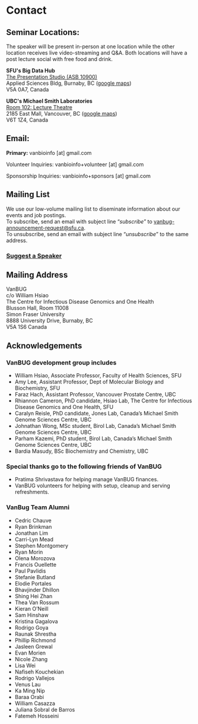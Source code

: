 # Contact

## **Seminar Locations:**

The speaker will be present in-person at one location while the other location receives live video-streaming and Q&A. Both locations will have a post lecture social with free food and drink.

**SFU's Big Data Hub**<br>
[The Presentation Studio (ASB 10900)](https://www.sfu.ca/big-data/services/meeting-event-spaces.html)<br>
Applied Sciences Bldg, Burnaby, BC ([google maps](https://maps.app.goo.gl/TtQruxPNSzihmb7k9))<br>
V5A 0A7, Canada

**UBC's Michael Smith Laboratories**<br>
[Room 102: Lecture Theatre](https://www.msl.ubc.ca/room/room-102-lecture-theatre/)<br>
2185 East Mall, Vancouver, BC ([google maps](https://maps.app.goo.gl/tL3N1vpGsADNndq46))<br>
V6T 1Z4, Canada

## **Email:**

**Primary:** vanbioinfo [at] gmail.com

Volunteer Inquiries: vanbioinfo+volunteer [at] gmail.com

Sponsorship Inquiries: vanbioinfo+sponsors [at] gmail.com

## Mailing List

We use our low-volume mailing list to diseminate information about our events and job postings.<br>
To subscribe, send an email with subject line “*subscribe*” to [vanbug-announcement-request@sfu.ca](mailto:vanbug-announcement-request@sfu.ca?subject=subscribe).<br>
To unsubscribe, send an email with subject line “*unsubscribe*” to the same address.<br>

### [**Suggest a Speaker**](https://forms.gle/kXtGzhC2t9ngxnHz5 "Suggest a Speaker")

## Mailing Address

VanBUG<br>
c/o William Hsiao<br>
The Centre for Infectious Disease Genomics and One Health<br>
Blusson Hall, Room 11008<br>
Simon Fraser University<br>
8888 University Drive, Burnaby, BC<br>
V5A 1S6 Canada

## Acknowledgements

### VanBUG development group includes

- William Hsiao, Associate Professor, Faculty of Health Sciences, SFU
- Amy Lee, Assistant Professor, Dept of Molecular Biology and Biochemistry, SFU
- Faraz Hach, Assistant Professor, Vancouver Prostate Centre, UBC
- Rhiannon Cameron, PhD candidate, Hsiao Lab, The Centre for Infectious Disease Genomics and One Health, SFU
- Caralyn Reisle, PhD candidate, Jones Lab, Canada’s Michael Smith Genome Sciences Centre, UBC
- Johnathan Wong, MSc student, Birol Lab, Canada’s Michael Smith Genome Sciences Centre, UBC
- Parham Kazemi, PhD student, Birol Lab, Canada’s Michael Smith Genome Sciences Centre, UBC
- Bardia Masudy, BSc Biochemistry and Chemistry, UBC

### Special thanks go to the following friends of VanBUG

- Pratima Shrivastava for helping manage VanBUG finances.
- VanBUG volunteers for helping with setup, cleanup and serving refreshments.

### VanBug Team Alumni

- Cedric Chauve
- Ryan Brinkman
- Jonathan Lim
- Carri-Lyn Mead
- Stephen Montgomery
- Ryan Morin
- Olena Morozova
- Francis Ouellette
- Paul Pavlidis
- Stefanie Butland
- Elodie Portales
- Bhavjinder Dhillon
- Shing Hei Zhan
- Thea Van Rossum
- Kieran O’Neill
- Sam Hinshaw
- Kristina Gagalova
- Rodrigo Goya
- Raunak Shrestha
- Phillip Richmond
- Jasleen Grewal
- Evan Morien
- Nicole Zhang
- Lisa Wei
- Nafiseh Kouchekian
- Rodrigo Vallejos
- Venus Lau
- Ka Ming Nip
- Baraa Orabi
- William Casazza
- Juliana Sobral de Barros
- Fatemeh Hosseini
